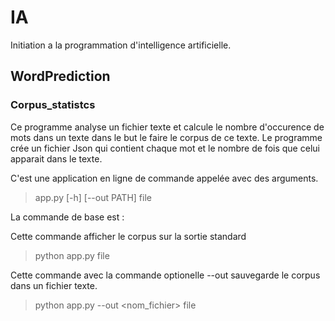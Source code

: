 # IA
Initiation a la programmation d'intelligence artificielle.


## WordPrediction

### Corpus_statistcs
Ce programme analyse un fichier texte et calcule le nombre d'occurence de mots dans un texte dans le but le faire le corpus de ce texte.
Le programme crée un fichier Json qui contient chaque mot et le nombre de fois que celui apparait dans le texte.

C'est une application en ligne de commande appelée avec des arguments.

> app.py [-h] [--out PATH] file

La commande de base est :

Cette commande afficher le corpus sur la sortie standard
> python app.py file

Cette commande avec la commande optionelle --out sauvegarde le corpus dans un fichier texte.
> python app.py --out <nom_fichier> file
